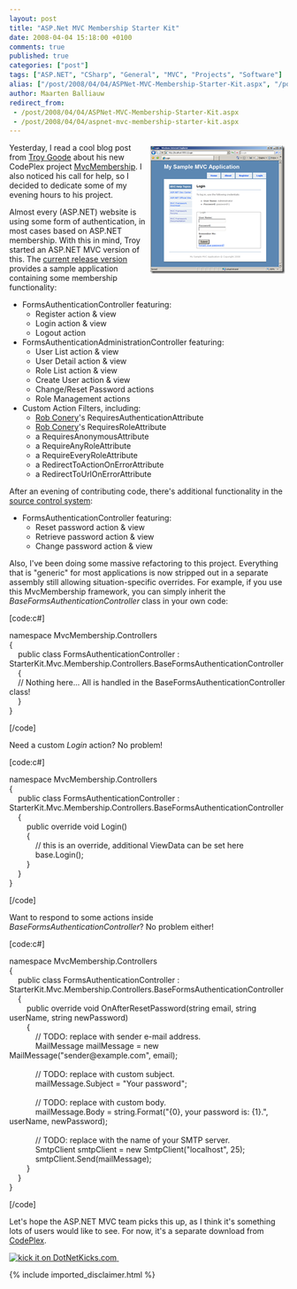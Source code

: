 ```yaml
---
layout: post
title: "ASP.Net MVC Membership Starter Kit"
date: 2008-04-04 15:18:00 +0100
comments: true
published: true
categories: ["post"]
tags: ["ASP.NET", "CSharp", "General", "MVC", "Projects", "Software"]
alias: ["/post/2008/04/04/ASPNet-MVC-Membership-Starter-Kit.aspx", "/post/2008/04/04/aspnet-mvc-membership-starter-kit.aspx"]
author: Maarten Balliauw
redirect_from:
 - /post/2008/04/04/ASPNet-MVC-Membership-Starter-Kit.aspx
 - /post/2008/04/04/aspnet-mvc-membership-starter-kit.aspx
---
```

<p>
<a href="/images/WindowsLiveWriter/ASP.NetMVCMembershipStarterKit_D20A/image_2.png"><img style="margin: 5px; border: 0px" src="/images/WindowsLiveWriter/ASP.NetMVCMembershipStarterKit_D20A/image_thumb.png" border="0" alt="ASP.Net MVC Membership starter kit" title="ASP.Net MVC Membership starter kit" width="244" height="231" align="right" /></a> Yesterday, I read a cool blog post from <a href="http://www.squaredroot.com" target="_blank">Troy Goode</a> about his new CodePlex project <a href="http://www.squaredroot.com/post/2008/04/MVC-Membership-Starter-Kit.aspx" target="_blank">MvcMembership</a>. I also noticed his call for help, so I decided to dedicate some of my evening hours to his project. 
</p>
<p>
Almost every (ASP.NET) website is using some form of authentication, in most cases based on ASP.NET membership. With this in mind, Troy started an ASP.NET MVC version of this. The <a href="https://www.codeplex.com/Release/ProjectReleases.aspx?ProjectName=MvcMembership" target="_blank">current release version</a> provides a sample application containing some membership functionality: 
</p>
<ul>
	<li>FormsAuthenticationController featuring: 
	<ul>
		<li>Register action &amp; view</li>
	</ul>
	<ul>
		<li>Login action &amp; view</li>
	</ul>
	<ul>
		<li>Logout action </li>
	</ul>
	</li>
	<li>FormsAuthenticationAdministrationController featuring: 
	<ul>
		<li>User List action &amp; view</li>
	</ul>
	<ul>
		<li>User Detail action &amp; view</li>
	</ul>
	<ul>
		<li>Role List action &amp; view</li>
	</ul>
	<ul>
		<li>Create User action &amp; view</li>
	</ul>
	<ul>
		<li>Change/Reset Password actions</li>
	</ul>
	<ul>
		<li>Role Management actions </li>
	</ul>
	</li>
	<li>Custom Action Filters, including: 
	<ul>
		<li><a href="http://blog.wekeroad.com/blog/aspnet-mvc-securing-your-controller-actions/" target="_blank">Rob Conery</a>&#39;s RequiresAuthenticationAttribute</li>
	</ul>
	<ul>
		<li><a href="http://blog.wekeroad.com/blog/aspnet-mvc-securing-your-controller-actions/" target="_blank">Rob Conery</a>&#39;s RequiresRoleAttribute</li>
	</ul>
	<ul>
		<li>a RequiresAnonymousAttribute</li>
	</ul>
	<ul>
		<li>a RequireAnyRoleAttribute</li>
	</ul>
	<ul>
		<li>a RequireEveryRoleAttribute</li>
	</ul>
	<ul>
		<li>a RedirectToActionOnErrorAttribute</li>
	</ul>
	<ul>
		<li>a RedirectToUrlOnErrorAttribute </li>
	</ul>
	</li>
</ul>
<p>
After an evening of contributing code, there&#39;s additional functionality in the <a href="http://www.codeplex.com/MvcMembership/SourceControl/ListDownloadableCommits.aspx" target="_blank">source control system</a>: 
</p>
<ul>
	<li>FormsAuthenticationController featuring: 
	<ul>
		<li>Reset password action &amp; view</li>
	</ul>
	<ul>
		<li>Retrieve password action &amp; view</li>
	</ul>
	<ul>
		<li>Change password action &amp; view</li>
	</ul>
	</li>
</ul>
<p>
Also, I&#39;ve been doing some massive refactoring to this project. Everything that is &quot;generic&quot; for most applications is now stripped out in a separate assembly still allowing situation-specific overrides. For example, if you use this MvcMembership framework, you can simply inherit the <em>BaseFormsAuthenticationController </em>class in your own code: 
</p>
<p>
[code:c#] 
</p>
<p>
namespace MvcMembership.Controllers<br />
{<br />
&nbsp;&nbsp;&nbsp; public class FormsAuthenticationController : StarterKit.Mvc.Membership.Controllers.BaseFormsAuthenticationController<br />
&nbsp;&nbsp;&nbsp; {<br />
&nbsp;&nbsp;&nbsp; // Nothing here... All is handled in the BaseFormsAuthenticationController class!<br />
&nbsp;&nbsp;&nbsp; }<br />
} 
</p>
<p>
[/code] 
</p>
<p>
Need a custom <em>Login</em> action? No problem! 
</p>
<p>
[code:c#] 
</p>
<p>
namespace MvcMembership.Controllers<br />
{<br />
&nbsp;&nbsp;&nbsp; public class FormsAuthenticationController : StarterKit.Mvc.Membership.Controllers.BaseFormsAuthenticationController<br />
&nbsp;&nbsp;&nbsp; {<br />
&nbsp;&nbsp;&nbsp;&nbsp;&nbsp;&nbsp;&nbsp; public override void Login()<br />
&nbsp;&nbsp;&nbsp;&nbsp;&nbsp;&nbsp;&nbsp; {<br />
&nbsp;&nbsp;&nbsp;&nbsp;&nbsp;&nbsp;&nbsp;&nbsp;&nbsp;&nbsp;&nbsp; // this is an override, additional ViewData can be set here<br />
&nbsp;&nbsp;&nbsp;&nbsp;&nbsp;&nbsp;&nbsp;&nbsp;&nbsp;&nbsp;&nbsp; base.Login();<br />
&nbsp;&nbsp;&nbsp;&nbsp;&nbsp;&nbsp;&nbsp; }<br />
&nbsp;&nbsp;&nbsp; }<br />
} 
</p>
<p>
[/code] 
</p>
<p>
Want to respond to some actions inside <em>BaseFormsAuthenticationController</em>? No problem either! 
</p>
<p>
[code:c#] 
</p>
<p>
namespace MvcMembership.Controllers<br />
{<br />
&nbsp;&nbsp;&nbsp; public class FormsAuthenticationController : StarterKit.Mvc.Membership.Controllers.BaseFormsAuthenticationController<br />
&nbsp;&nbsp;&nbsp; {<br />
&nbsp;&nbsp;&nbsp;&nbsp;&nbsp;&nbsp;&nbsp; public override void OnAfterResetPassword(string email, string userName, string newPassword)<br />
&nbsp;&nbsp;&nbsp;&nbsp;&nbsp;&nbsp;&nbsp; {<br />
&nbsp;&nbsp;&nbsp;&nbsp;&nbsp;&nbsp;&nbsp;&nbsp;&nbsp;&nbsp;&nbsp; // TODO: replace with sender e-mail address.<br />
&nbsp;&nbsp;&nbsp;&nbsp;&nbsp;&nbsp;&nbsp;&nbsp;&nbsp;&nbsp;&nbsp; MailMessage mailMessage = new MailMessage(&quot;sender@example.com&quot;, email);<br />
<br />
&nbsp;&nbsp;&nbsp;&nbsp;&nbsp;&nbsp;&nbsp;&nbsp;&nbsp;&nbsp;&nbsp; // TODO: replace with custom subject.<br />
&nbsp;&nbsp;&nbsp;&nbsp;&nbsp;&nbsp;&nbsp;&nbsp;&nbsp;&nbsp;&nbsp; mailMessage.Subject = &quot;Your password&quot;;<br />
<br />
&nbsp;&nbsp;&nbsp;&nbsp;&nbsp;&nbsp;&nbsp;&nbsp;&nbsp;&nbsp;&nbsp; // TODO: replace with custom body.<br />
&nbsp;&nbsp;&nbsp;&nbsp;&nbsp;&nbsp;&nbsp;&nbsp;&nbsp;&nbsp;&nbsp; mailMessage.Body = string.Format(&quot;{0}, your password is: {1}.&quot;, userName, newPassword);<br />
<br />
&nbsp;&nbsp;&nbsp;&nbsp;&nbsp;&nbsp;&nbsp;&nbsp;&nbsp;&nbsp;&nbsp; // TODO: replace with the name of your SMTP server.<br />
&nbsp;&nbsp;&nbsp;&nbsp;&nbsp;&nbsp;&nbsp;&nbsp;&nbsp;&nbsp;&nbsp; SmtpClient smtpClient = new SmtpClient(&quot;localhost&quot;, 25);<br />
&nbsp;&nbsp;&nbsp;&nbsp;&nbsp;&nbsp;&nbsp;&nbsp;&nbsp;&nbsp;&nbsp; smtpClient.Send(mailMessage);<br />
&nbsp;&nbsp;&nbsp;&nbsp;&nbsp;&nbsp;&nbsp; }<br />
&nbsp;&nbsp;&nbsp; }<br />
} 
</p>
<p>
[/code] 
</p>
<p>
Let&#39;s hope the ASP.NET MVC team picks this up, as I think it&#39;s something lots of users would like to see. For now, it&#39;s a separate download from <a href="http://www.codeplex.com/MvcMembership/" target="_blank">CodePlex</a>. 
</p>
<p>
<a href="http://www.dotnetkicks.com/kick/?url=/post/2008/04/ASPNet-MVC-Membership-Starter-Kit.aspx&amp;title=ASP.Net MVC Membership Starter Kit"><img src="http://www.dotnetkicks.com/Services/Images/KickItImageGenerator.ashx?url=/post/2008/04/ASPNet-MVC-Membership-Starter-Kit.aspx" border="0" alt="kick it on DotNetKicks.com" width="82" height="18" /> </a>&nbsp; 
</p>


{% include imported_disclaimer.html %}

